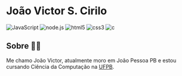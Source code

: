 # João Victor S. Cirilo
![JavaScript](https://img.shields.io/badge/-JavaScript-red) ![node.js](https://img.shields.io/badge/-Node.js-red) ![html5](https://img.shields.io/badge/-HTML5-orange) ![css3](https://img.shields.io/badge/-CSS3-blue) ![c](https://img.shields.io/badge/-C-blue)

## Sobre :man_technologist:

Me chamo João Victor, atualmente moro em João Pessoa PB e estou cursando Ciência da Computação na [UFPB](https://www.ufpb.br).
